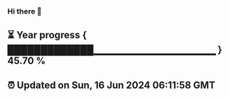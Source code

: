 ### Hi there 👋
⏳ Year progress { █████████████▁▁▁▁▁▁▁▁▁▁▁▁▁▁▁▁▁ } 45.70 %
---
⏰ Updated on Sun, 16 Jun 2024 06:11:58 GMT
---
